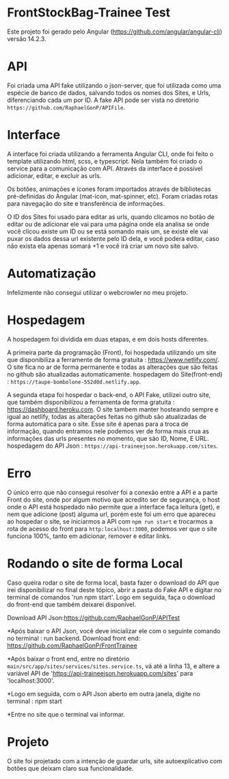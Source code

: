 # FrontStockBag-Trainee Test

Este projeto foi gerado pelo Angular (https://github.com/angular/angular-cli) versão 14.2.3.

# API

Foi criada uma API fake utilizando o json-server, que foi utilizada como uma espécie de banco de dados, salvando todos os nomes dos Sites, e Urls, diferenciando cada um por ID. A fake API pode ser vista no diretório `https://github.com/RaphaelGonP/APIFile`.

# Interface

A interface foi criada utilizando a ferramenta Angular CLI, onde foi feito o template utilizando html, scss, e typescript. Nela também foi criado o service para a comunicação com API.
Através da interface é possível adicionar, editar, e excluir as urls.

Os botões, animações e ícones foram importados através de bibliotecas pré-definidas do Angular (mat-icon, mat-spinner, etc).
Foram criadas rotas para navegação do site e transferência de informações.

O ID dos Sites foi usado para editar as urls, quando clicamos no botão de editar ou de adicionar ele vai para uma página onde ela analisa se onde você clicou existe um ID ou se está somando mais um, se existe ele vai puxar os dados dessa url existente pelo ID dela, e você podera editar, caso não exista ela apenas somará +1 e você irá criar um novo site salvo.

# Automatização

Infelizmente não consegui utilizar o webcrowler no meu projeto.

# Hospedagem

A hospedagem foi dividida em duas etapas, e em dois hosts diferentes. 

A primeira parte da programação (Front), foi hospedada utilizando um site que disponibiliza a ferramente de forma gratuita : https://www.netlify.com/. O site fica no ar de forma permanente e todas as alterações que são feitas no github são atualizadas automaticamente.
hospedagem do Site(front-end) : `https://taupe-bombolone-552d0d.netlify.app`.

A segunda etapa foi hospedar o back-end, o API Fake, utilizei outro site, que também disponibilizou a ferramenta de forma gratuita : https://dashboard.heroku.com. O site tambem manter hosteando sempre e igual ao netlify, todas as alterações feitas no github são atualizadas de forma automática para o site. Esse site é apenas para a troca de informação, quando entramos nele podemos ver de forma mais crua as informações das urls presentes no momento, que são ID, Nome, E URL.
hospedagem do API Json : `https://api-traineejson.herokuapp.com/sites`.

# Erro

O único erro que não consegui resolver foi a conexão entre a API e a parte Front do site, onde por algum motivo que acredito ser de segurança, o host onde o API está hospedado não permite que a interface faça leitura (get), e nem que adicione (post) alguma url, porém este foi um erro que apareceu ao hospedar o site, se iniciarmos a API com `npm run start` e trocarmos a rota de acesso do front para `http:localhost:3000`, podemos ver que o site funciona 100%, tanto em adicionar, remover e editar links.

# Rodando o site de forma Local

Caso queira rodar o site de forma local, basta fazer o download do API que irei disponibilizar no final deste tópico, abrir a pasta do Fake API e digitar no terminal de comandos 'run npm start'. Logo em seguida, faça o download do front-end que também deixarei disponível.

Download API Json:https://github.com/RaphaelGonP/APITest

*Após baixar o API Json, você deve inicializar ele com o seguinte comando no terminal : run backend.
Download front end: https://github.com/RaphaelGonP/FrontTrainee

*Após baixar o front end, entre no diretório `main/src/app/sites/services/sites.service.ts`, vá até a linha 13, e altere a variável API de 'https://api-traineejson.herokuapp.com/sites' para 'localhost:3000'.

*Logo em seguida, com o API Json aberto em outra janela, digite no terminal : npm start

*Entre no site que o terminal vai informar.

# Projeto

O site foi projetado com a intenção de guardar urls, site autoexplicativo com botões que deixam claro sua funcionalidade.

